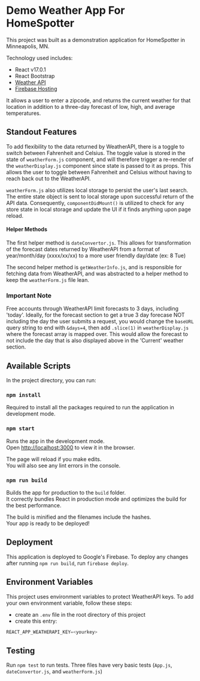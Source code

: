 # Demo Weather App For HomeSpotter

This project was built as a demonstration application for HomeSpotter in Minneapolis, MN.

Technology used includes:
- React v17.0.1 
- React Bootstrap
- [Weather API](https://www.weatherapi.com/)
- [Firebase Hosting](https://firebase.google.com/docs/hosting/quickstart)

It allows a user to enter a zipcode, and returns the current weather for that location in addition to a three-day forecast of low, high, and average temperatures.

## Standout Features
To add flexibility to the data returned by WeatherAPI, there is a toggle to switch between Fahrenheit and Celsius. The toggle value is stored in the state of `weatherForm.js` component, and will therefore trigger a re-render of the `weatherDisplay.js` component since state is passed to it as props. This allows the user to toggle between Fahrenheit and Celsius without having to reach back out to the WeatherAPI.

`weatherForm.js` also utilizes local storage to persist the user's last search. The entire state object is sent to local storage upon successful return of the API data. Consequently, `componentDidMount()` is utilized to check for any store state in local storage and update the UI if it finds anything upon page reload. 

#### Helper Methods
The first helper method is `dateConvertor.js`. This allows for transformation of the forecast dates returned by WeatherAPI from a format of year/month/day (xxxx/xx/xx) to a more user friendly day/date (ex: 8 Tue)

The second helper method is `getWeatherInfo.js`, and is responsible for fetching data from WeatherAPI, and was abstracted to a helper method to keep the `weatherForm.js` file lean.

### Important Note
Free accounts through WeatherAPI limit forecasts to 3 days, including 'today'. Ideally, for the forecast section to get a true 3 day forecase NOT including the day the user submits a request, you would change the `baseURL` query string to end with `&days=4`, then add `.slice(1)` in `weatherDisplay.js` where the forecast array is mapped over. This would allow the forecast to not include the day that is also displayed above in the 'Current' weather section.

## Available Scripts

In the project directory, you can run:

### `npm install`

Required to install all the packages required to run the application in development mode.

### `npm start`

Runs the app in the development mode.\
Open [http://localhost:3000](http://localhost:3000) to view it in the browser.

The page will reload if you make edits.\
You will also see any lint errors in the console.


### `npm run build`

Builds the app for production to the `build` folder.\
It correctly bundles React in production mode and optimizes the build for the best performance.

The build is minified and the filenames include the hashes.\
Your app is ready to be deployed!

## Deployment

This application is deployed to Google's Firebase. To deploy any changes after running `npm run build`, run `firebase deploy`.

## Environment Variables

This project uses environment variables to protect WeatherAPI keys. To add your own environment variable, follow these steps:
- create an `.env` file in the root directory of this project
- create this entry:

``` javascript
REACT_APP_WEATHERAPI_KEY=<yourkey>
```
## Testing

Run `npm test` to run tests. Three files have very basic tests (`App.js`, `dateConvertor.js`, and `weatherForm.js`)


